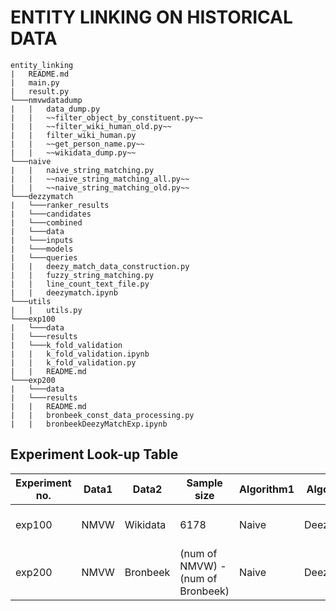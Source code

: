 # ENTITY LINKING ON HISTORICAL DATA

```
entity_linking
|   README.md
|   main.py
|   result.py
└───nmvwdatadump
|   |   data_dump.py
|   |   ~~filter_object_by_constituent.py~~
|   |   ~~filter_wiki_human_old.py~~
|   |   filter_wiki_human.py
|   |   ~~get_person_name.py~~
|   |   ~~wikidata_dump.py~~
└───naive
|   |   naive_string_matching.py
|   |   ~~naive_string_matching_all.py~~
|   |   ~~naive_string_matching_old.py~~
└───dezzymatch
|   └───ranker_results
|   └───candidates
|   └───combined
|   └───data
|   └───inputs
|   └───models
|   └───queries
|   |   deezy_match_data_construction.py
|   |   fuzzy_string_matching.py
|   |   line_count_text_file.py
|   |   deezymatch.ipynb
└───utils
|   |   utils.py
└───exp100
|   └───data
|   └───results
|   └───k_fold_validation
|   |   k_fold_validation.ipynb
|   |   k_fold_validation.py
|   |   README.md
└───exp200
|   └───data
|   └───results
|   |   README.md
|   |   bronbeek_const_data_processing.py
|   |   bronbeekDeezyMatchExp.ipynb
```

## Experiment Look-up Table

| Experiment no. | Data1 | Data2 | Sample size | Algorithm1 | Algorithm2 | Evaluation | File | 
| ----------- | ----------- | ----------- | ----------- | ----------- | ----------- | -----------| ----------- |
| exp100 | NMVW | Wikidata |  6178 | Naive | DeezyMatch | Based on Ground Truth | ![File](exp100) | 
| exp200 | NMVW | Bronbeek | (num of NMVW) - (num of Bronbeek) | Naive | DeezyMatch |  Based human evaluation | ![File](exp200) | 
